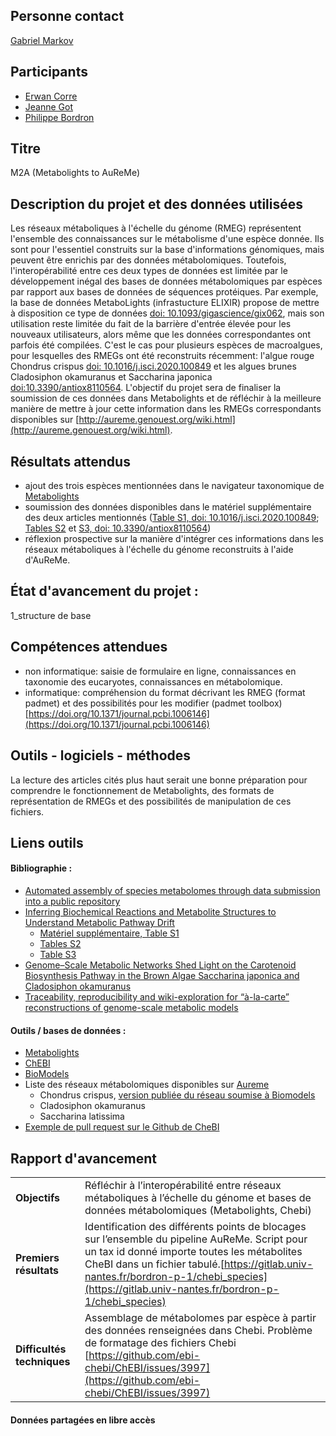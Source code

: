 ## Personne contact
[Gabriel Markov](https://github.com/gabrielmarkov)

## Participants
- [Erwan Corre](https://github.com/r1corre)
- [Jeanne Got](https://github.com/Jeanne-Got)
- [Philippe Bordron](https://github.com/pbordron)

## Titre
M2A (Metabolights to AuReMe)

## Description du projet et des données utilisées
Les réseaux métaboliques à l'échelle du génome (RMEG) représentent l'ensemble des connaissances sur le métabolisme d'une espèce donnée. Ils sont pour l'essentiel construits sur la base d'informations génomiques, mais peuvent être enrichis par des données métabolomiques. Toutefois, l'interopérabilité entre ces deux types de données est limitée par le développement inégal des bases de données métabolomiques par espèces par rapport aux bases de données de séquences protéiques. Par exemple, la base de données MetaboLights (infrastucture ELIXIR) propose de mettre à disposition ce type de données [doi: 10.1093/gigascience/gix062](http://doi:10.1093/gigascience/gix062), mais son utilisation reste limitée du fait de la barrière d'entrée élevée pour les nouveaux utilisateurs, alors même que les données correspondantes ont parfois été compilées. C'est le cas pour plusieurs espèces de macroalgues, pour lesquelles des RMEGs ont été reconstruits récemment: l'algue rouge Chondrus crispus [doi: 10.1016/j.isci.2020.100849](https://pubmed.ncbi.nlm.nih.gov/32058961/) et les algues brunes Cladosiphon okamuranus et Saccharina japonica [doi:10.3390/antiox8110564](https://doi:10.3390/antiox8110564).
L'objectif du projet sera de finaliser la soumission de ces données dans Metabolights et de réfléchir à la meilleure manière de mettre à jour cette information dans les RMEGs correspondants disponibles sur [http://aureme.genouest.org/wiki.html](http://aureme.genouest.org/wiki.html).

## Résultats attendus
- ajout des trois espèces mentionnées dans le navigateur taxonomique de [Metabolights](https://www.ebi.ac.uk/metabolights/species) 
- soumission des données disponibles dans le matériel supplémentaire des deux articles mentionnés ([Table S1, doi: 10.1016/j.isci.2020.100849](https://www.sciencedirect.com/science/article/pii/S2589004220300328#tbl1); [Tables S2](https://www.sciencedirect.com/science/article/pii/S2589004220300328#tbl2) et [S3, doi: 10.3390/antiox8110564](https://www.sciencedirect.com/science/article/pii/S2589004220300328#tbl3))
- réflexion prospective sur la manière d'intégrer ces informations dans les réseaux métaboliques à l'échelle du génome reconstruits à l'aide d'AuReMe.

## État d'avancement du projet :
1_structure de base

## Compétences attendues
- non informatique: saisie de formulaire en ligne, connaissances en taxonomie des eucaryotes, connaissances en métabolomique.
- informatique: compréhension du format décrivant les RMEG (format padmet) et des possibilités pour les modifier (padmet toolbox) [https://doi.org/10.1371/journal.pcbi.1006146](https://doi.org/10.1371/journal.pcbi.1006146)

## Outils - logiciels - méthodes
La lecture des articles cités plus haut serait une bonne préparation pour comprendre le fonctionnement de Metabolights, des formats de représentation de RMEGs et des possibilités de manipulation de ces fichiers. 


## Liens outils

#### Bibliographie :
- [Automated assembly of species metabolomes through data submission into a public repository](https://academic.oup.com/gigascience/article/6/8/gix062/3979349) 
- [Inferring Biochemical Reactions and Metabolite Structures to Understand Metabolic Pathway Drift](https://pubmed.ncbi.nlm.nih.gov/32058961/)
  - [Matériel supplémentaire, Table S1](https://www.sciencedirect.com/science/article/pii/S2589004220300328#tbl1)
  - [Tables S2](https://www.sciencedirect.com/science/article/pii/S2589004220300328#tbl2)
  - [Table S3](https://www.sciencedirect.com/science/article/pii/S2589004220300328#tbl3)
- [Genome–Scale Metabolic Networks Shed Light on the Carotenoid Biosynthesis Pathway in the Brown Algae Saccharina japonica and Cladosiphon okamuranus](https://www.mdpi.com/2076-3921/8/11/564)
- [Traceability, reproducibility and wiki-exploration for “à-la-carte” reconstructions of genome-scale metabolic models](https://doi.org/10.1371/journal.pcbi.1006146)

#### Outils / bases de données :
- [Metabolights](https://www.ebi.ac.uk/metabolights/species)
- [ChEBI](https://www.ebi.ac.uk/chebi/init.do)
- [BioModels](https://www.ebi.ac.uk/biomodels/)
- Liste des réseaux métabolomiques disponibles sur [Aureme](http://gem-aureme.genouest.org/)
  - Chondrus crispus, [version publiée du réseau soumise à Biomodels](https://www.ebi.ac.uk/biomodels/MODEL2101250001)
  - Cladosiphon okamuranus
  - Saccharina latissima
- [Exemple de pull request sur le Github de CheBI](https://github.com/ebi-chebi/ChEBI/issues/3727)


## Rapport d'avancement

| | |
|---|---|
|**Objectifs**|Réfléchir à l’interopérabilité entre réseaux métaboliques à l’échelle du génome et bases de données métabolomiques (Metabolights, Chebi)|
|**Premiers résultats**|Identification des différents points de blocages sur l’ensemble du pipeline AuReMe. Script pour un tax id donné importe toutes les métabolites CheBI dans un fichier tabulé.[https://gitlab.univ-nantes.fr/bordron-p-1/chebi_species](https://gitlab.univ-nantes.fr/bordron-p-1/chebi_species)|
|**Difficultés techniques**|Assemblage de métabolomes par espèce à partir des données renseignées dans Chebi. Problème de formatage des fichiers Chebi [https://github.com/ebi-chebi/ChEBI/issues/3997](https://github.com/ebi-chebi/ChEBI/issues/3997)|


#### Données partagées en libre accès
